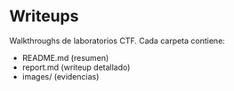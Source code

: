 # Writeups

Walkthroughs de laboratorios CTF. Cada carpeta contiene:
- README.md (resumen)
- report.md (writeup detallado)
- images/ (evidencias)
